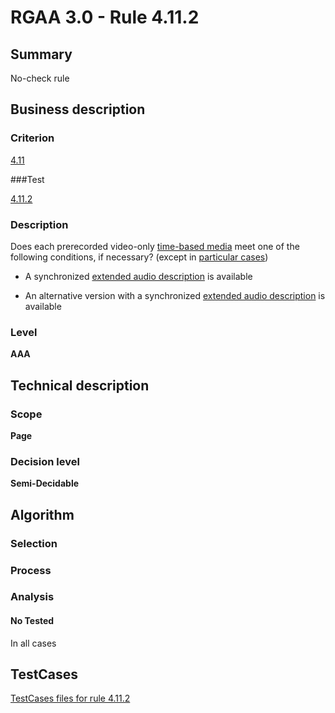# RGAA 3.0 -  Rule 4.11.2

## Summary

No-check rule

## Business description

### Criterion

[4.11](http://disic.github.io/rgaa_referentiel_en/RGAA3.0_Criteria_English_version_v1.html#crit-4-11)

###Test

[4.11.2](http://disic.github.io/rgaa_referentiel_en/RGAA3.0_Criteria_English_version_v1.html#test-4-11-2)

### Description
Does each prerecorded
    video-only <a href="http://disic.github.io/rgaa_referentiel_en/RGAA3.0_Glossary_English_version_v1.html#mMediaTemp">time-based
  media</a> meet one of the following conditions, if
    necessary? (except
    in <a title="Particular cases for criterion 4.11" href="http://disic.github.io/rgaa_referentiel_en/RGAA3.0_Particular_cases_English_version_v1.html#cpCrit4-">particular cases</a>)
    <ul><li> A synchronized <a href="http://disic.github.io/rgaa_referentiel_en/RGAA3.0_Glossary_English_version_v1.html#mAudioDescE">extended
    audio description</a> is available</li>
  <li> An alternative version with a synchronized <a href="http://disic.github.io/rgaa_referentiel_en/RGAA3.0_Glossary_English_version_v1.html#mAudioDescE">extended
    audio description</a> is available</li>
    </ul> 


### Level

**AAA**

## Technical description

### Scope

**Page**

### Decision level

**Semi-Decidable**

## Algorithm

### Selection

### Process

### Analysis

#### No Tested 

In all cases



##  TestCases 

[TestCases files for rule 4.11.2](https://github.com/Asqatasun/Asqatasun/tree/master/rules/rules-rgaa3.0/src/test/resources/testcases/rgaa30/Rgaa30Rule041102/) 


